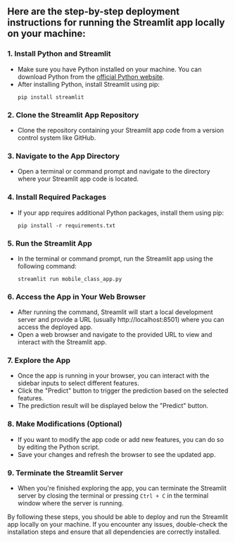 ## Here are the step-by-step deployment instructions for running the Streamlit app locally on your machine:

### 1. Install Python and Streamlit
- Make sure you have Python installed on your machine. You can download Python from the [official Python website](https://www.python.org/downloads/).
- After installing Python, install Streamlit using pip:
  ```
  pip install streamlit
  ```

### 2. Clone the Streamlit App Repository
- Clone the repository containing your Streamlit app code from a version control system like GitHub.

### 3. Navigate to the App Directory
- Open a terminal or command prompt and navigate to the directory where your Streamlit app code is located.

### 4. Install Required Packages
- If your app requires additional Python packages, install them using pip:
  ```
  pip install -r requirements.txt
  ```

### 5. Run the Streamlit App
- In the terminal or command prompt, run the Streamlit app using the following command:
  ```
  streamlit run mobile_class_app.py
  ```

### 6. Access the App in Your Web Browser
- After running the command, Streamlit will start a local development server and provide a URL (usually http://localhost:8501) where you can access the deployed app.
- Open a web browser and navigate to the provided URL to view and interact with the Streamlit app.

### 7. Explore the App
- Once the app is running in your browser, you can interact with the sidebar inputs to select different features.
- Click the "Predict" button to trigger the prediction based on the selected features.
- The prediction result will be displayed below the "Predict" button.

### 8. Make Modifications (Optional)
- If you want to modify the app code or add new features, you can do so by editing the Python script.
- Save your changes and refresh the browser to see the updated app.

### 9. Terminate the Streamlit Server
- When you're finished exploring the app, you can terminate the Streamlit server by closing the terminal or pressing `Ctrl + C` in the terminal window where the server is running.

By following these steps, you should be able to deploy and run the Streamlit app locally on your machine. If you encounter any issues, double-check the installation steps and ensure that all dependencies are correctly installed.
